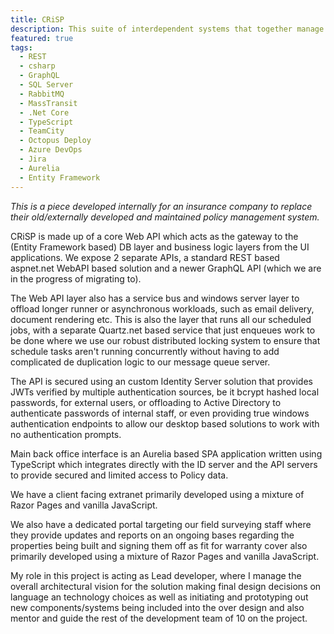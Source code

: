 ```yaml
---
title: CRiSP
description: This suite of interdependent systems that together manage the Policy management system for an insurance company.
featured: true
tags:
  - REST
  - csharp
  - GraphQL
  - SQL Server
  - RabbitMQ
  - MassTransit
  - .Net Core
  - TypeScript
  - TeamCity
  - Octopus Deploy
  - Azure DevOps
  - Jira
  - Aurelia
  - Entity Framework
---
```


_This is a piece developed internally for an insurance company to replace their old/externally developed and maintained policy management system._

CRiSP is made up of a core Web API which acts as the gateway to the (Entity Framework based) DB layer and business logic layers from the UI applications. We expose 2 separate APIs, a standard REST based aspnet.net WebAPI based solution and a newer GraphQL API (which we are in the progress of migrating to). 

The Web API layer also has a service bus and windows server layer to offload longer runner or asynchronous workloads, such as email delivery, document rendering etc. This is also the layer that runs all our scheduled jobs, with a separate Quartz.net based service that just enqueues work to be done where we use our robust distributed locking system to ensure that schedule tasks aren't running concurrently without having to add complicated de duplication logic to our message queue server.

The API is secured using an custom Identity Server solution that provides JWTs verified by multiple authentication sources, be it bcrypt hashed local passwords, for external users, or offloading to Active Directory to authenticate passwords of internal staff, or even providing true windows authentication endpoints to allow our desktop based solutions to work with no authentication prompts.

Main back office interface is an Aurelia based SPA application written using TypeScript which integrates directly with the ID server and the API servers to provide secured and limited access to Policy data.

We have a client facing extranet primarily developed using a mixture of Razor Pages and vanilla JavaScript.

We also have a dedicated portal targeting our field surveying staff where they provide updates and reports on an ongoing bases regarding the properties being built and signing them off as fit for warranty cover also primarily developed using a mixture of Razor Pages and vanilla JavaScript.

My role in this project is acting as Lead developer, where I manage the overall architectural vision for the solution making final design decisions on language an technology choices as well as initiating and prototyping out new components/systems being included into the over design and also mentor and guide the rest of the development team of 10 on the project.


